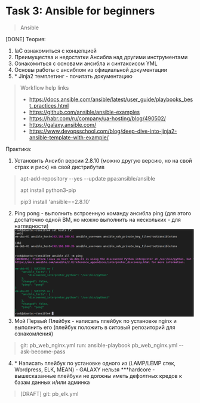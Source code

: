 # Task 3: Ansible for beginners
> Ansible

[DONE] Теория:

1. IaC ознакомиться с концепцией
2. Преимущества и недостатки Ансибла над другими инструментами 
3. Ознакомиться с основами ансибла и синтаксисом YML
4. Основы работы с ансиблом из официальной документации
5. \* Jinja2 темплетинг - почитать документацию

> Workflow
> help links
>  - https://docs.ansible.com/ansible/latest/user_guide/playbooks_best_practices.html
>  - https://github.com/ansible/ansible-examples
>  - https://habr.com/ru/company/ua-hosting/blog/490502/
>  - https://galaxy.ansible.com/
>  - https://www.devopsschool.com/blog/deep-dive-into-jinja2-ansible-template-with-example/


Практика:

1. Установить Ансибл версии 2.8.10 (можно другую версию, но на свой страх и риск) на свой дистрибутив
> apt-add-repository --yes --update ppa:ansible/ansible
>
> apt install python3-pip
>
> pip3 install 'ansible==2.8.10'
2. Ping pong - выполнить встроенную команду ансибла ping (для этого достаточно одной ВМ, но можно выполнить на нескольких - для наглядности)
![ping](./.img/ansibl_ping.png)
3. Мой Первый Плейбук - написать плейбук по установке nginx
 и выполнить его (плейбук положить в ситовый репозиторий для ознакомления)
> git: pb_web_nginx.yml
> run:  ansible-playbook pb_web_nginx.yml --ask-become-pass
4. \* Написать плейбук по установке одного из (LAMP/LEMP стек, Wordpress, ELK, MEAN) - GALAXY нельзя
***hardcore - вышесказанные плейбуки не должны иметь дефолтных кредов к базам данных и/или админка
> [DRAFT]
> git: pb_elk.yml
>
>
